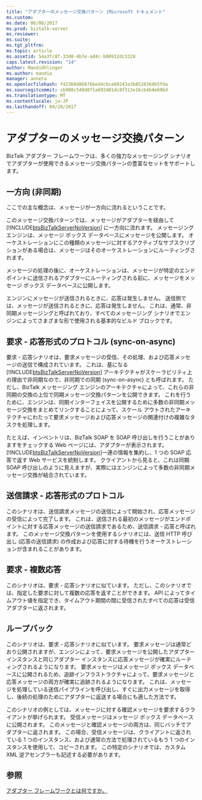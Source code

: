 ```yaml
---
title: "アダプターのメッセージ交換パターン |Microsoft ドキュメント"
ms.custom: 
ms.date: 06/08/2017
ms.prod: biztalk-server
ms.reviewer: 
ms.suite: 
ms.tgt_pltfrm: 
ms.topic: article
ms.assetid: 54a3fc8f-33d0-4b7e-ad4c-b00912dc3328
caps.latest.revision: "14"
author: MandiOhlinger
ms.author: mandia
manager: anneta
ms.openlocfilehash: f42368d8687bbed4cbce60243a3b8528364b5fda
ms.sourcegitcommit: cb908c540d8f1a692d01dc8f313e16cb4b4e696d
ms.translationtype: MT
ms.contentlocale: ja-JP
ms.lasthandoff: 09/20/2017
---
```

# <a name="adapter-message-exchange-patterns"></a>アダプターのメッセージ交換パターン
BizTalk アダプター フレームワークは、多くの強力なメッセージング シナリオでアダプターが使用できるメッセージ交換パターンの豊富なセットをサポートします。  
  
## <a name="one-way-asynchronous"></a>一方向 (非同期)  
 ここでの主な概念は、メッセージが一方向に流れるということです。  
  
 このメッセージ交換パターンでは、メッセージがアダプターを経由して [!INCLUDE[btsBizTalkServerNoVersion](../includes/btsbiztalkservernoversion-md.md)] に一方向に流れます。 メッセージング エンジンは、メッセージ ボックス データベースにメッセージを公開します。 オーケストレーションにこの種類のメッセージに対するアクティブなサブスクリプションがある場合は、メッセージはそのオーケストレーションにルーティングされます。  
  
 メッセージの処理の後に、オーケストレーションは、メッセージが特定のエンドポイントに送信されるアダプターにルーティングされる前に、メッセージをメッセージ ボックス データベースに公開します。  
  
 エンジンにメッセージが送信されるときに、応答は発生しません。 送信側では、メッセージが送信されるときに、応答は発生しません。 これは、通常、非同期メッセージングと呼ばれており、すべてのメッセージング シナリオでエンジンによってさまざまな形で使用される基本的なビルド ブロックです。  
  
## <a name="request-response-style-protocols-sync-on-async"></a>要求 - 応答形式のプロトコル (sync-on-async)  
 要求 - 応答シナリオは、要求メッセージの受信、その処理、および応答メッセージの送信で構成されています。 これは、基になる [!INCLUDE[btsBizTalkServerNoVersion](../includes/btsbiztalkservernoversion-md.md)] アーキテクチャがスケーラビリティ上の理由で非同期なので、非同期での同期 (sync-on-async) とも呼ばれます。 ただし、BizTalk メッセージング エンジンのアーキテクチャによって、これらの非同期の交換の上位で同期メッセージ交換パターンを公開できます。 これを行うために、エンジンは、同期インターフェイスを公開するために多数の非同期メッセージ交換をまとめてリンクすることによって、スケール アウトされたアーキテクチャにわたって要求メッセージおよび応答メッセージの関連付けの複雑なタスクを処理します。  
  
 たとえば、インベントリは、BizTalk SOAP を SOAP 呼び出しを行うことがありますをチェックする Web ページには、アダプターが表示されます。 [!INCLUDE[btsBizTalkServerNoVersion](../includes/btsbiztalkservernoversion-md.md)]一連の情報を集約し、1 つの SOAP 応答で返す Web サービスを統制します。 クライアントから見ると、これは同期 SOAP 呼び出しのように見えますが、実際にはエンジンによって多数の非同期メッセージ交換が結合されています。  
  
## <a name="solicit-response-style-protocols"></a>送信請求 - 応答形式のプロトコル  
 このシナリオは、送信請求メッセージの送信によって開始され、応答メッセージの受信によって完了します。 これは、送信される最初のメッセージがエンドポイントに対する応答メッセージの送信請求であるため、送信請求 - 応答と呼ばれます。 このメッセージ交換パターンを使用するシナリオには、送信 HTTP 呼び出し (応答の送信請求) の作成および応答に対する待機を行うオーケストレーションが含まれることがあります。  
  
## <a name="request-multiresponse"></a>要求 - 複数応答  
 このシナリオは、要求 - 応答シナリオに似ています。 ただし、このシナリオでは、指定した要求に対して複数の応答を返すことができます。 API によってタイムアウト値を指定でき、タイムアウト期間の間に受信されたすべての応答は受信アダプターに返されます。  
  
## <a name="loop-back"></a>ループバック  
 このシナリオは、要求 - 応答シナリオに似ています。 要求メッセージは通常どおり公開されますが、エンジンによって、要求メッセージを公開したアダプター インスタンスと同じアダプター インスタンスに応答メッセージが確実にルーティングされるようになります。 要求メッセージはメッセージ ボックス データベースに公開されるため、追跡インフラストラクチャによって、要求メッセージと応答メッセージの両方が確実に追跡されるようになります。 これは、メッセージを処理している送信パイプラインを呼び出し、すぐに出力メッセージを取得し、後続の処理のためにアダプターに返送する場合にも適した方法です。  
  
 このシナリオの例としては、メッセージに対する確認メッセージを要求するクライアントが挙げられます。 受信メッセージはメッセージ ボックス データベースに公開されます。 このメッセージと確認メッセージの両方は、同じバッチでアダプターに返されます。 この場合、受信メッセージは、クライアントに返されている 1 つのインスタンス、および通常の方法で処理されているもう 1 つのインスタンスを使用して、コピーされます。 この特定のシナリオでは、カスタム XML 逆アセンブラーも記述する必要があります。  
  
## <a name="see-also"></a>参照  
 [アダプター フレームワークとは何ですか。](../core/what-is-the-adapter-framework.md)